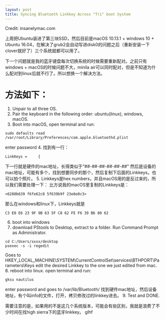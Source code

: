 ```yaml
---
layout: post
title: Syncing Bluetooth Linkkey Across "Tri" boot System
---
```


Credit:
insanelymac.com

上周把Ubuntu装进了第三块SSD，然后目前是macOS 10.13.1 + windows 10 + Ubuntu 16.04，在解决了grub2会自动写进disk0的问题之后（重新安装一下clover就好了）三个系统就都可以用了。

下一个问题就是我的蓝牙键盘每次切换系统的时候需要重新配对。之前只有windows + macOS的时候问题不大，minila air可以同时配对，但是不知道为什么配对到linux后就不行了。所以想换一个解决方法。

# 方法如下：
1. Unpair to all three OS.
2. Pair the keyboard in the following order: ubuntu(linux), windows, macOS.
3. Boot into macOS, open terminal and run:
````
sudo defaults read /var/root/Library/Preferences/com.apple.bluetoothd.plist
````
enter password
4. 找到有一行：
````
LinkKeys =     {
````
下一行就是硬件的mac地址，长得类似于“##-##-##-##-##-##"
然后是设备的mac地址，可能有多个，找到想要同步的那个，然后复制下后面的Linkkeys。也可以拍个照片。
5. Linkkeys是hex numbers，并且macOS用的是反过来的，所以我们需要处理一下：
比方说我的macOS里复制的Linkkeys是：
````
<6280b639 f6fe62c8 5f639b9f 23e6e0c3>
````
那么在windows和linux下，Linkkeys就是
````
C3 E0 E6 23 9F 9B 63 5F C8 62 FE F6 39 B6 80 62
````
6. boot into windows
7. download PStools to Desktop, extract to a folder. Run Command Prompt as Administrator. 
````
cd C:/Users/xxxx/desktop
psexec -s -i regedit
````
Goes to HKEY_LOCAL_MACHINE\SYSTEM\CurrentControlSet\services\BTHPORT\Parameters\Keys
edit the desired Linkkey to the one we just edited from mac.
8. reboot into linux.
open terminal and run:
````
gksu nautilus
````
enter password and goes to /var/lib/Bluetooth/
找到硬件mac地址，然后设备地址，有个叫info的文件，打开，拷贝修改过的linkkey进去。
9. Test and DONE.

需要注意的是，如果用的不是这几个系统版本，可能会有些区别，我就是浪费了不少时间在找high sierra下的蓝牙linkkey。
glhf